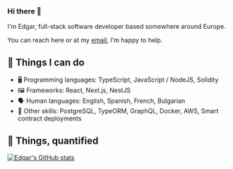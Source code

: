 ### Hi there 👋

I'm Edgar, full-stack software developer based somewhere around Europe.

You can reach here or at my [email](mailto:edgar@barrantes.dev), I'm happy to help.

## 🔧 Things I can do

- 🖥️ Programming languages: TypeScript, JavaScript / NodeJS, Solidity
- 🖼️ Frameworks: React, Next.js, NestJS
- 🗣️ Human languages: English, Spanish, French, Bulgarian
- 🤹 Other skills: PostgreSQL, TypeORM, GraphQL, Docker, AWS, Smart contract deployments

## 🧮 Things, quantified

[![Edgar's GitHub stats](https://github-readme-stats.vercel.app/api?username=edgarbarrantes&show_icons=true&count_private=true)](https://github.com/edgarbarrantes)

<!--
**EdgarBarrantes/EdgarBarrantes** is a ✨ _special_ ✨ repository because its `README.md` (this file) appears on your GitHub profile.

Here are some ideas to get you started:

- 🔭 I’m currently working on ...
- 🌱 I’m currently learning ...
- 👯 I’m looking to collaborate on ...
- 🤔 I’m looking for help with ...
- 💬 Ask me about ...
- 📫 How to reach me: ...
- 😄 Pronouns: ...
- ⚡ Fun fact: ...
-->
